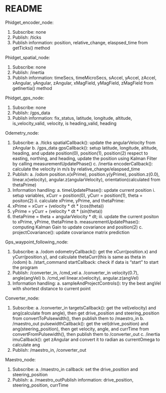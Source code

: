 # README #
Phidget_encoder_node:
1.	Subscribe: none
2.	Publish:  /ticks
3.	Publish information: position, relative_change, elaspsed_time from getTicks() method

Phidget_spatial_node:
1.	Subscribe: none
2.	Publish: /inertia
3.	Publish information: timeSecs, timeMicroSecs, sAccel, yAccel, zAccel, xAngular, yAngular, zAngular, xMagField, yMagField, zMagField from getInertia() method

Phidget_gps_node:
1.	Subscribe: none
2.	Publish: /gps_data
3.	Publish information: fix_status, latitude, longitude, altitude, is_velocity_valid, velocity, is heading_valid, heading

Odemetry_node:
1.	Subscribe: 
a.	/ticks            spatialCallback(): update the angularVelocity from zAngular
b.	/gps_data    gpsCallback():  setup latitude, longitude, altitude, heading, and update position(0), position(1), position(2) respect to easting, northing, and heading, update the position using Kalman Filter by calling measurementUpdatePhase()
c.	/inertia         encoderCallback(): calculate the velocity in m/s by relative_change/elaspsed_time
2.	Publish: 
a.	/odom          position.x(xPrime), position.y(yPrime), position.z(0.0), linear.x(velocity), angular.z(angularVelocity), orientation(calculated from thetaPrime)
3.	Information handling: 
a.	timeUpdatePhase(): update current position
i.	setup variables, xCurr = position(0), yCurr = position(1), theta = positon(2)
ii.	calculate xPrime, yPrime, and thetaPrime:
1.	xPrime = xCurr + (velocity * dt * (cos(theta))
2.	yPrime = yCurr + (velocity * dt * (sin(theta))
3.	thetaPrime  = theta + angularVelocity * dt;
iii.	update the current positon to xPrime, yPrime, thetaPrime
b.	measurementUpdatePhase(): computing Kalman Gain to update covariance and position(2)
c.	projectCovariance(): update covariance matrix prediction

Gps_waypoint_following_node:
1.	Subscribe:
a.	/odom                      odometryCallback(): get the xCurr(position.x) and yCurr(position.y), and calculate thetaCurr(this is same as theta in /odom)
b.	/start_command    startCallback: check if data is “start” to start the program
2.	Publish: /converter_in, /cmd_vel
a.	/converter_in          velocity(0.7), angle(angVel)
b.	/cmd_vel                  linear.x(velocity), angular.z(angVel)
3.	Information handling:
a.	sampleAndProjectControls(): try the best angVel with shortest distance to current point

Converter_node:
1.	Subscribe:
a.	/converter_in        targetsCallback(): get the vel(velocity) and ang(calculate from angle), then get drive_position and steering_position from convertToPulsewidth(), then publish them to /maestro_in
b.	/maestro_out        pulsewidthCallback(): get the vel(drive_position) and ang(steering_position), then get velocity, angle, and currTime from convertFromPulsewidth(), then publish them to /converter_out
c.	/inertia                    imuCallback(): get zAngular and convert it to radian as currentOmega to calculate ang 
2.	Publish: /maestro_in, /converter_out

Maestro_node:
1.	Subscribe: 
a.	/maestro_in      callback: set the drive_position and steering_position
2.	Publish: 
a.	/maestro_outPublish information: drive_position, steering_position, currTime


